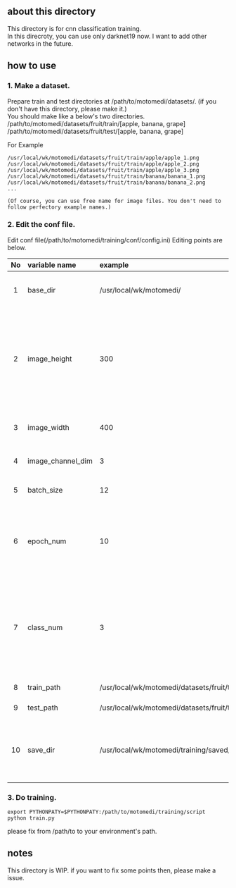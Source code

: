 ## about this directory
This directory is for cnn classification training.  
In this direcroty, you can use only darknet19 now. I want to add other networks in the future.

## how to use
### 1. Make a dataset.
 Prepare train and test directories at /path/to/motomedi/datasets/. (if you don't have this directory, please make it.)  
 You should make like a below's two directories.  
  /path/to/motomedi/datasets/fruit/train/[apple, banana, grape]  
  /path/to/motomedi/datasets/fruit/test/[apple, banana, grape]  

 For Example  

  ```
  /usr/local/wk/motomedi/datasets/fruit/train/apple/apple_1.png
  /usr/local/wk/motomedi/datasets/fruit/train/apple/apple_2.png
  /usr/local/wk/motomedi/datasets/fruit/train/apple/apple_3.png
  /usr/local/wk/motomedi/datasets/fruit/train/banana/banana_1.png
  /usr/local/wk/motomedi/datasets/fruit/train/banana/banana_2.png
  ...
  ```

    (Of course, you can use free name for image files. You don't need to follow perfectory example names.)

### 2. Edit the conf file.
 Edit conf file(/path/to/motomedi/training/conf/config.ini)
 Editing points are below.
 
| No | variable name | example | remark |
|:-----------:|:------------|:------------|:--------|
| 1 | base_dir | /usr/local/wk/motomedi/  | your environment's motomedi path. |
| 2 | image_height | 300 | your images height size. if this doesn't match your image file height, it is ok. Automatically resize on processing using this config. |
| 3 | image_width | 400 | your images width size. and same as image_height. |
| 4 | image_channel_dim | 3 | your image channel dimensions. |
| 5 | batch_size | 12 | cnn's processing batch size. |
| 6 | epoch_num | 10 | cnn's processing epoch number. 1 epoch means using for training all training data. |
| 7 | class_num | 3 | your target classification's result number.(this number correspond with number of directories under t    he datasets/train/ and datasets/test/) |
| 8 | train_path | /usr/local/wk/motomedi/datasets/fruit/train/ | your train data path. |
| 9 | test_path | /usr/local/wk/motomedi/datasets/fruit/test/ | your test data path. |
| 10 | save_dir | /usr/local/wk/motomedi/training/saved/ | your save path. after processing this path save log, model, result, conf file. |

### 3. Do training.
 ```
 export PYTHONPATY=$PYTHONPATY:/path/to/motomedi/training/script
 python train.py
 ```

 please fix from /path/to to your environment's path.

## notes
 This directory is WIP.
 if you want to fix some points then, please make a issue.
